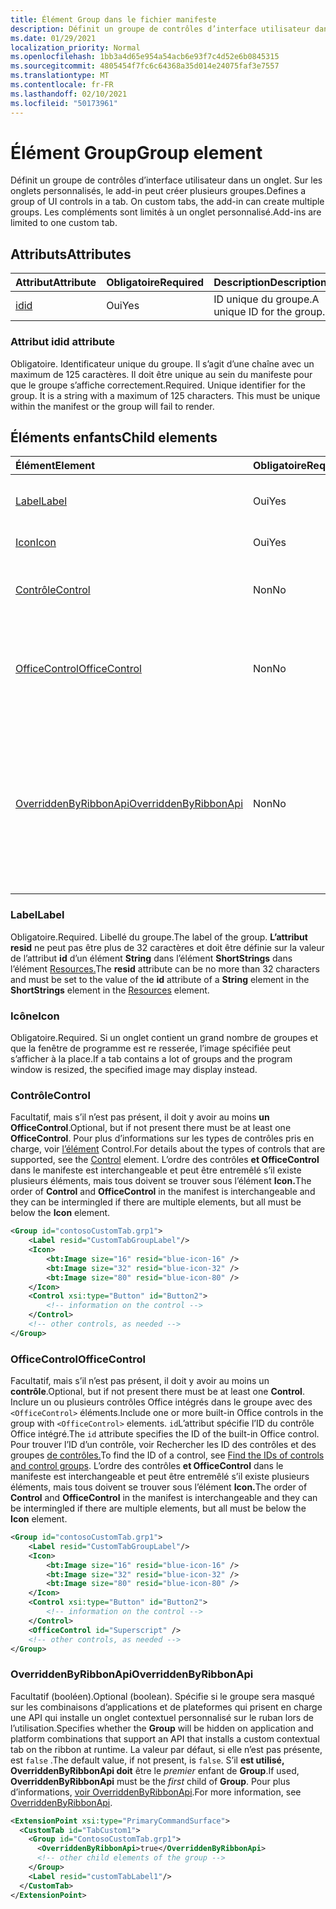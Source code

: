```yaml
---
title: Élément Group dans le fichier manifeste
description: Définit un groupe de contrôles d’interface utilisateur dans un onglet.
ms.date: 01/29/2021
localization_priority: Normal
ms.openlocfilehash: 1bb3a4d65e954a54acb6e93f7c4d52e6b0845315
ms.sourcegitcommit: 4805454f7fc6c64368a35d014e24075faf3e7557
ms.translationtype: MT
ms.contentlocale: fr-FR
ms.lasthandoff: 02/10/2021
ms.locfileid: "50173961"
---
```

# <a name="group-element"></a><span data-ttu-id="54fd2-103">Élément Group</span><span class="sxs-lookup"><span data-stu-id="54fd2-103">Group element</span></span>

<span data-ttu-id="54fd2-104">Définit un groupe de contrôles d’interface utilisateur dans un onglet. Sur les onglets personnalisés, le add-in peut créer plusieurs groupes.</span><span class="sxs-lookup"><span data-stu-id="54fd2-104">Defines a group of UI controls in a tab. On custom tabs, the add-in can create multiple groups.</span></span> <span data-ttu-id="54fd2-105">Les compléments sont limités à un onglet personnalisé.</span><span class="sxs-lookup"><span data-stu-id="54fd2-105">Add-ins are limited to one custom tab.</span></span>

## <a name="attributes"></a><span data-ttu-id="54fd2-106">Attributs</span><span class="sxs-lookup"><span data-stu-id="54fd2-106">Attributes</span></span>

|  <span data-ttu-id="54fd2-107">Attribut</span><span class="sxs-lookup"><span data-stu-id="54fd2-107">Attribute</span></span>  |  <span data-ttu-id="54fd2-108">Obligatoire</span><span class="sxs-lookup"><span data-stu-id="54fd2-108">Required</span></span>  |  <span data-ttu-id="54fd2-109">Description</span><span class="sxs-lookup"><span data-stu-id="54fd2-109">Description</span></span>  |
|:-----|:-----|:-----|
|  [<span data-ttu-id="54fd2-110">id</span><span class="sxs-lookup"><span data-stu-id="54fd2-110">id</span></span>](#id-attribute)  |  <span data-ttu-id="54fd2-111">Oui</span><span class="sxs-lookup"><span data-stu-id="54fd2-111">Yes</span></span>  | <span data-ttu-id="54fd2-112">ID unique du groupe.</span><span class="sxs-lookup"><span data-stu-id="54fd2-112">A unique ID for the group.</span></span>|

### <a name="id-attribute"></a><span data-ttu-id="54fd2-113">Attribut id</span><span class="sxs-lookup"><span data-stu-id="54fd2-113">id attribute</span></span>

<span data-ttu-id="54fd2-p102">Obligatoire. Identificateur unique du groupe. Il s’agit d’une chaîne avec un maximum de 125 caractères. Il doit être unique au sein du manifeste pour que le groupe s’affiche correctement.</span><span class="sxs-lookup"><span data-stu-id="54fd2-p102">Required. Unique identifier for the group. It is a string with a maximum of 125 characters. This must be unique within the manifest or the group will fail to render.</span></span>

## <a name="child-elements"></a><span data-ttu-id="54fd2-118">Éléments enfants</span><span class="sxs-lookup"><span data-stu-id="54fd2-118">Child elements</span></span>

|  <span data-ttu-id="54fd2-119">Élément</span><span class="sxs-lookup"><span data-stu-id="54fd2-119">Element</span></span> |  <span data-ttu-id="54fd2-120">Obligatoire</span><span class="sxs-lookup"><span data-stu-id="54fd2-120">Required</span></span>  |  <span data-ttu-id="54fd2-121">Description</span><span class="sxs-lookup"><span data-stu-id="54fd2-121">Description</span></span>  |
|:-----|:-----|:-----|
|  [<span data-ttu-id="54fd2-122">Label</span><span class="sxs-lookup"><span data-stu-id="54fd2-122">Label</span></span>](#label)      | <span data-ttu-id="54fd2-123">Oui</span><span class="sxs-lookup"><span data-stu-id="54fd2-123">Yes</span></span> |  <span data-ttu-id="54fd2-124">Étiquette pour CustomTab ou group.</span><span class="sxs-lookup"><span data-stu-id="54fd2-124">The label for the CustomTab or a group.</span></span>  |
|  [<span data-ttu-id="54fd2-125">Icon</span><span class="sxs-lookup"><span data-stu-id="54fd2-125">Icon</span></span>](icon.md)      | <span data-ttu-id="54fd2-126">Oui</span><span class="sxs-lookup"><span data-stu-id="54fd2-126">Yes</span></span> |  <span data-ttu-id="54fd2-127">Image d’un groupe.</span><span class="sxs-lookup"><span data-stu-id="54fd2-127">The image for a group.</span></span>  |
|  [<span data-ttu-id="54fd2-128">Contrôle</span><span class="sxs-lookup"><span data-stu-id="54fd2-128">Control</span></span>](#control)    | <span data-ttu-id="54fd2-129">Non</span><span class="sxs-lookup"><span data-stu-id="54fd2-129">No</span></span> |  <span data-ttu-id="54fd2-130">Représente un objet Control.</span><span class="sxs-lookup"><span data-stu-id="54fd2-130">Represents a Control object.</span></span> <span data-ttu-id="54fd2-131">Peut être zéro ou plus.</span><span class="sxs-lookup"><span data-stu-id="54fd2-131">Can be zero or more.</span></span>  |
|  [<span data-ttu-id="54fd2-132">OfficeControl</span><span class="sxs-lookup"><span data-stu-id="54fd2-132">OfficeControl</span></span>](#officecontrol)  | <span data-ttu-id="54fd2-133">Non</span><span class="sxs-lookup"><span data-stu-id="54fd2-133">No</span></span> | <span data-ttu-id="54fd2-134">Représente l’un des contrôles Office intégrés.</span><span class="sxs-lookup"><span data-stu-id="54fd2-134">Represents one of the built-in Office controls.</span></span> <span data-ttu-id="54fd2-135">Peut être zéro ou plus.</span><span class="sxs-lookup"><span data-stu-id="54fd2-135">Can be zero or more.</span></span> |
|  [<span data-ttu-id="54fd2-136">OverriddenByRibbonApi</span><span class="sxs-lookup"><span data-stu-id="54fd2-136">OverriddenByRibbonApi</span></span>](overriddenbyribbonapi.md)      | <span data-ttu-id="54fd2-137">Non</span><span class="sxs-lookup"><span data-stu-id="54fd2-137">No</span></span> |  <span data-ttu-id="54fd2-138">Spécifie si le groupe doit apparaître sur les combinaisons d’applications et de plateformes qui prendre en charge les onglets contextuels personnalisés.</span><span class="sxs-lookup"><span data-stu-id="54fd2-138">Specifies whether the group should appear on application and platform combinations that support custom contextual tabs.</span></span>  |

### <a name="label"></a><span data-ttu-id="54fd2-139">Label</span><span class="sxs-lookup"><span data-stu-id="54fd2-139">Label</span></span>

<span data-ttu-id="54fd2-140">Obligatoire.</span><span class="sxs-lookup"><span data-stu-id="54fd2-140">Required.</span></span> <span data-ttu-id="54fd2-141">Libellé du groupe.</span><span class="sxs-lookup"><span data-stu-id="54fd2-141">The label of the group.</span></span> <span data-ttu-id="54fd2-142">**L’attribut resid** ne peut pas être plus de 32 caractères et doit être définie sur la valeur de l’attribut **id** d’un élément **String** dans l’élément **ShortStrings** dans l’élément [Resources.](resources.md)</span><span class="sxs-lookup"><span data-stu-id="54fd2-142">The **resid** attribute can be no more than 32 characters and must be set to the value of the **id** attribute of a **String** element in the **ShortStrings** element in the [Resources](resources.md) element.</span></span>

### <a name="icon"></a><span data-ttu-id="54fd2-143">Icône</span><span class="sxs-lookup"><span data-stu-id="54fd2-143">Icon</span></span>

<span data-ttu-id="54fd2-144">Obligatoire.</span><span class="sxs-lookup"><span data-stu-id="54fd2-144">Required.</span></span> <span data-ttu-id="54fd2-145">Si un onglet contient un grand nombre de groupes et que la fenêtre de programme est re resserée, l’image spécifiée peut s’afficher à la place.</span><span class="sxs-lookup"><span data-stu-id="54fd2-145">If a tab contains a lot of groups and the program window is resized, the specified image may display instead.</span></span>

### <a name="control"></a><span data-ttu-id="54fd2-146">Contrôle</span><span class="sxs-lookup"><span data-stu-id="54fd2-146">Control</span></span>

<span data-ttu-id="54fd2-147">Facultatif, mais s’il n’est pas présent, il doit y avoir au moins **un OfficeControl**.</span><span class="sxs-lookup"><span data-stu-id="54fd2-147">Optional, but if not present there must be at least one **OfficeControl**.</span></span> <span data-ttu-id="54fd2-148">Pour plus d’informations sur les types de contrôles pris en charge, voir [l’élément](control.md) Control.</span><span class="sxs-lookup"><span data-stu-id="54fd2-148">For details about the types of controls that are supported, see the [Control](control.md) element.</span></span> <span data-ttu-id="54fd2-149">L’ordre  des contrôles **et OfficeControl** dans le manifeste est interchangeable et peut être entremêlé s’il existe plusieurs éléments, mais tous doivent se trouver sous l’élément **Icon.**</span><span class="sxs-lookup"><span data-stu-id="54fd2-149">The order of **Control** and **OfficeControl** in the manifest is interchangeable and they can be intermingled if there are multiple elements, but all must be below the **Icon** element.</span></span>

```xml
<Group id="contosoCustomTab.grp1">
    <Label resid="CustomTabGroupLabel"/>
    <Icon>
        <bt:Image size="16" resid="blue-icon-16" />
        <bt:Image size="32" resid="blue-icon-32" />
        <bt:Image size="80" resid="blue-icon-80" />
    </Icon>
    <Control xsi:type="Button" id="Button2">
        <!-- information on the control -->
    </Control>
    <!-- other controls, as needed -->
</Group>
```

### <a name="officecontrol"></a><span data-ttu-id="54fd2-150">OfficeControl</span><span class="sxs-lookup"><span data-stu-id="54fd2-150">OfficeControl</span></span>

<span data-ttu-id="54fd2-151">Facultatif, mais s’il n’est pas présent, il doit y avoir au moins un **contrôle**.</span><span class="sxs-lookup"><span data-stu-id="54fd2-151">Optional, but if not present there must be at least one **Control**.</span></span> <span data-ttu-id="54fd2-152">Inclure un ou plusieurs contrôles Office intégrés dans le groupe avec des `<OfficeControl>` éléments.</span><span class="sxs-lookup"><span data-stu-id="54fd2-152">Include one or more built-in Office controls in the group with `<OfficeControl>` elements.</span></span> <span data-ttu-id="54fd2-153">`id`L’attribut spécifie l’ID du contrôle Office intégré.</span><span class="sxs-lookup"><span data-stu-id="54fd2-153">The `id` attribute specifies the ID of the built-in Office control.</span></span> <span data-ttu-id="54fd2-154">Pour trouver l’ID d’un contrôle, voir Rechercher les ID des contrôles et des groupes [de contrôles.](../../design/built-in-button-integration.md#find-the-ids-of-controls-and-control-groups)</span><span class="sxs-lookup"><span data-stu-id="54fd2-154">To find the ID of a control, see [Find the IDs of controls and control groups](../../design/built-in-button-integration.md#find-the-ids-of-controls-and-control-groups).</span></span> <span data-ttu-id="54fd2-155">L’ordre  des contrôles **et OfficeControl** dans le manifeste est interchangeable et peut être entremêlé s’il existe plusieurs éléments, mais tous doivent se trouver sous l’élément **Icon.**</span><span class="sxs-lookup"><span data-stu-id="54fd2-155">The order of **Control** and **OfficeControl** in the manifest is interchangeable and they can be intermingled if there are multiple elements, but all must be below the **Icon** element.</span></span>

```xml
<Group id="contosoCustomTab.grp1">
    <Label resid="CustomTabGroupLabel"/>
    <Icon>
        <bt:Image size="16" resid="blue-icon-16" />
        <bt:Image size="32" resid="blue-icon-32" />
        <bt:Image size="80" resid="blue-icon-80" />
    </Icon>
    <Control xsi:type="Button" id="Button2">
        <!-- information on the control -->
    </Control>
    <OfficeControl id="Superscript" />
    <!-- other controls, as needed -->
</Group>
```

### <a name="overriddenbyribbonapi"></a><span data-ttu-id="54fd2-156">OverriddenByRibbonApi</span><span class="sxs-lookup"><span data-stu-id="54fd2-156">OverriddenByRibbonApi</span></span>

<span data-ttu-id="54fd2-157">Facultatif (booléen).</span><span class="sxs-lookup"><span data-stu-id="54fd2-157">Optional (boolean).</span></span> <span data-ttu-id="54fd2-158">Spécifie si  le groupe sera masqué sur les combinaisons d’applications et de plateformes qui prisent en charge une API qui installe un onglet contextuel personnalisé sur le ruban lors de l’utilisation.</span><span class="sxs-lookup"><span data-stu-id="54fd2-158">Specifies whether the **Group** will be hidden on application and platform combinations that support an API that installs a custom contextual tab on the ribbon at runtime.</span></span> <span data-ttu-id="54fd2-159">La valeur par défaut, si elle n’est pas présente, est `false` .</span><span class="sxs-lookup"><span data-stu-id="54fd2-159">The default value, if not present, is `false`.</span></span> <span data-ttu-id="54fd2-160">S’il **est utilisé, OverriddenByRibbonApi doit** être le *premier* enfant de **Group**.</span><span class="sxs-lookup"><span data-stu-id="54fd2-160">If used, **OverriddenByRibbonApi** must be the *first* child of **Group**.</span></span> <span data-ttu-id="54fd2-161">Pour plus d’informations, [voir OverriddenByRibbonApi](overriddenbyribbonapi.md).</span><span class="sxs-lookup"><span data-stu-id="54fd2-161">For more information, see [OverriddenByRibbonApi](overriddenbyribbonapi.md).</span></span>

```xml
<ExtensionPoint xsi:type="PrimaryCommandSurface">
  <CustomTab id="TabCustom1">
    <Group id="ContosoCustomTab.grp1">
      <OverriddenByRibbonApi>true</OverriddenByRibbonApi>
      <!-- other child elements of the group -->
    </Group>
    <Label resid="customTabLabel1"/>
  </CustomTab>
</ExtensionPoint>
```

